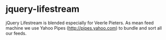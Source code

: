 jquery-lifestream
=================

jQuery Lifestream is blended especially for Veerle Pieters. As mean feed machine we use Yahoo Pipes (http://pipes.yahoo.com) to bundle and sort all our feeds.